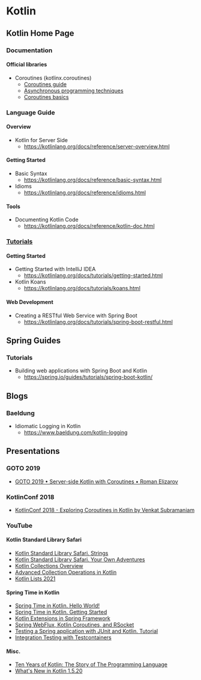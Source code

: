 # Kotlin

## Kotlin Home Page
### Documentation
#### Official libraries
* Coroutines (kotlinx.coroutines)
  * [Coroutines guide](https://kotlinlang.org/docs/coroutines-guide.html)
  * [Asynchronous programming techniques](https://kotlinlang.org/docs/async-programming.html)
  * [Coroutines basics](https://kotlinlang.org/docs/coroutines-basics.html)

### Language Guide
#### Overview
* Kotlin for Server Side
  * https://kotlinlang.org/docs/reference/server-overview.html

#### Getting Started
* Basic Syntax
  * https://kotlinlang.org/docs/reference/basic-syntax.html
* Idioms
  * https://kotlinlang.org/docs/reference/idioms.html

#### Tools
* Documenting Kotlin Code
  * https://kotlinlang.org/docs/reference/kotlin-doc.html

### [Tutorials](https://kotlinlang.org/docs/tutorials/)
#### Getting Started
* Getting Started with IntelliJ IDEA
  * https://kotlinlang.org/docs/tutorials/getting-started.html
* Kotlin Koans
  * https://kotlinlang.org/docs/tutorials/koans.html

#### Web Development
* Creating a RESTful Web Service with Spring Boot
  * https://kotlinlang.org/docs/tutorials/spring-boot-restful.html

## Spring Guides
### Tutorials
* Building web applications with Spring Boot and Kotlin
  * https://spring.io/guides/tutorials/spring-boot-kotlin/

## Blogs
### Baeldung
* Idiomatic Logging in Kotlin
  * https://www.baeldung.com/kotlin-logging

## Presentations
### GOTO 2019
* [GOTO 2019 • Server-side Kotlin with Coroutines • Roman Elizarov](https://www.youtube.com/watch?v=hQrFfwT1IMo)

### KotlinConf 2018
* [KotlinConf 2018 - Exploring Coroutines in Kotlin by Venkat Subramaniam](https://www.youtube.com/watch?v=jT2gHPQ4Z1Q)

### YouTube
#### Kotlin Standard Library Safari
* [Kotlin Standard Library Safari. Strings](https://www.youtube.com/watch?v=n4WBip822A8)
* [Kotlin Standard Library Safari. Your Own Adventures](https://www.youtube.com/watch?v=DIHlq_Q0vKM)
* [Kotlin Collections Overview](https://www.youtube.com/watch?v=F8jj7e-_jFA)
* [Advanced Collection Operations in Kotlin](https://www.youtube.com/watch?v=N4CpLxGJlq0)
* [Kotlin Lists 2021](https://www.youtube.com/watch?v=CDWy16UDeLQ)

#### Spring Time in Kotlin
* [Spring Time in Kotlin. Hello World!](https://www.youtube.com/watch?v=TCmrY4HXUj4)
* [Spring Time in Kotlin. Getting Started](https://www.youtube.com/watch?v=gf-kjD2ZmZk)
* [Kotlin Extensions in Spring Framework](https://www.youtube.com/watch?v=0jWo3o7r-W4)
* [Spring WebFlux, Kotlin Coroutines, and RSocket](https://www.youtube.com/watch?v=8FUHKx58t4c)
* [Testing a Spring application with JUnit and Kotlin. Tutorial](https://www.youtube.com/watch?v=lCBjvlAyuiY)
* [Integration Testing with Testcontainers](https://www.youtube.com/watch?v=gF-YG6YZxZk)

#### Misc.
* [Ten Years of Kotlin: The Story of The Programming Language](https://www.youtube.com/watch?v=uE-1oF9PyiY)
* [What's New in Kotlin 1.5.20](https://www.youtube.com/watch?v=SV8CgSXQe44)
